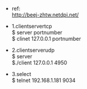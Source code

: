 + ref:  
http://beej-zhtw.netdpi.net/ 

+ 1.clientservertcp  
 $ server portnumber  
 $ clinet 127.0.0.1 portnumber  

+ 2.clientserverudp  
 $ server   
 $./client 127.0.0.1 4950  

+ 3.select   
 $ telnet 192.168.1.181 9034  
